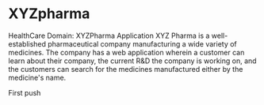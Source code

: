 # XYZpharma
HealthCare Domain: XYZPharma Application
XYZ Pharma is a well-established pharmaceutical company manufacturing a wide variety of medicines. The company has a web application wherein a customer can learn about their company, the current R&D the company is working on, and the customers can search for the medicines manufactured either by the medicine's name.

First push
